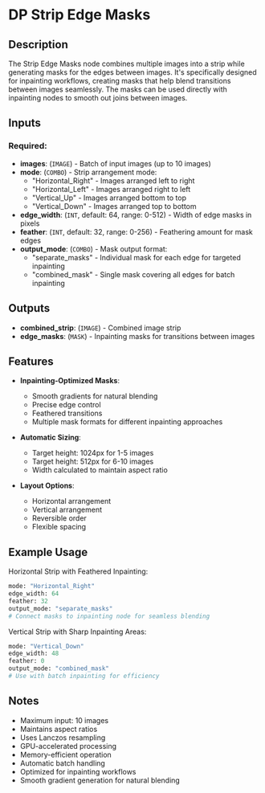 # DP Strip Edge Masks

## Description

The Strip Edge Masks node combines multiple images into a strip while generating masks for the edges between images. It's specifically designed for inpainting workflows, creating masks that help blend transitions between images seamlessly. The masks can be used directly with inpainting nodes to smooth out joins between images.

## Inputs

### Required:
- **images**: (`IMAGE`) - Batch of input images (up to 10 images)
- **mode**: (`COMBO`) - Strip arrangement mode:
  - "Horizontal_Right" - Images arranged left to right
  - "Horizontal_Left" - Images arranged right to left
  - "Vertical_Up" - Images arranged bottom to top
  - "Vertical_Down" - Images arranged top to bottom
- **edge_width**: (`INT`, default: 64, range: 0-512) - Width of edge masks in pixels
- **feather**: (`INT`, default: 32, range: 0-256) - Feathering amount for mask edges
- **output_mode**: (`COMBO`) - Mask output format:
  - "separate_masks" - Individual mask for each edge for targeted inpainting
  - "combined_mask" - Single mask covering all edges for batch inpainting

## Outputs

- **combined_strip**: (`IMAGE`) - Combined image strip
- **edge_masks**: (`MASK`) - Inpainting masks for transitions between images

## Features

- **Inpainting-Optimized Masks**:
  - Smooth gradients for natural blending
  - Precise edge control
  - Feathered transitions
  - Multiple mask formats for different inpainting approaches

- **Automatic Sizing**:
  - Target height: 1024px for 1-5 images
  - Target height: 512px for 6-10 images
  - Width calculated to maintain aspect ratio

- **Layout Options**:
  - Horizontal arrangement
  - Vertical arrangement
  - Reversible order
  - Flexible spacing

## Example Usage

Horizontal Strip with Feathered Inpainting:
```python
mode: "Horizontal_Right"
edge_width: 64
feather: 32
output_mode: "separate_masks"
# Connect masks to inpainting node for seamless blending
```

Vertical Strip with Sharp Inpainting Areas:
```python
mode: "Vertical_Down"
edge_width: 48
feather: 0
output_mode: "combined_mask"
# Use with batch inpainting for efficiency
```

## Notes

- Maximum input: 10 images
- Maintains aspect ratios
- Uses Lanczos resampling
- GPU-accelerated processing
- Memory-efficient operation
- Automatic batch handling
- Optimized for inpainting workflows
- Smooth gradient generation for natural blending
